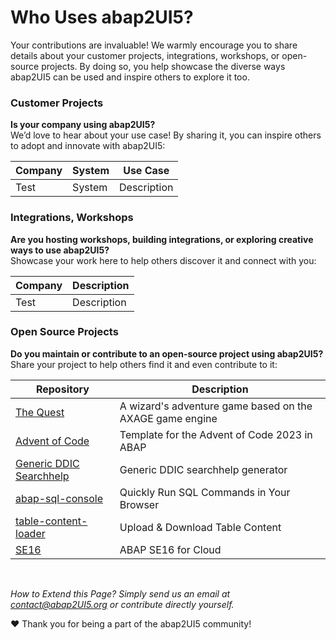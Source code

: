 # Who Uses abap2UI5?

Your contributions are invaluable! We warmly encourage you to share details about your customer projects, integrations, workshops, or open-source projects. By doing so, you help showcase the diverse ways abap2UI5 can be used and inspire others to explore it too.

### Customer Projects
**Is your company using abap2UI5?** <br>
We’d love to hear about your use case! By sharing it, you can inspire others to adopt and innovate with abap2UI5:
 
|  Company | System | Use Case |
| ------------- | ------------- | ------------- |
| Test | System  | Description |


### Integrations, Workshops
**Are you hosting workshops, building integrations, or exploring creative ways to use abap2UI5?** <br>
Showcase your work here to help others discover it and connect with you:

|  Company | Description |
| ------------- | ------------- |
| Test | Description |


### Open Source Projects
**Do you maintain or contribute to an open-source project using abap2UI5?** <br>
Share your project to help others find it and even contribute to it:

|  Repository | Description |
| ------------- | ------------- |
| [The Quest](https://github.com/nomssi/axage)  | A wizard's adventure game based on the AXAGE game engine |
| [Advent of Code](https://github.com/joltdx/abap-advent-2023-template) | Template for the Advent of Code 2023 in ABAP  |
| [Generic DDIC Searchhelp](https://github.com/axelmohnen/a2UI5-generic_search_hlp) | Generic DDIC searchhelp generator  |
| [abap-sql-console](https://github.com/abap2UI5-apps/abap-sql-console) | Quickly Run SQL Commands in Your Browser  |
| [table-content-loader](https://github.com/abap2UI5-apps/table-content-loader) | Upload & Download Table Content  |
| [SE16](https://github.com/abap2UI5-apps/SE16) | ABAP SE16 for Cloud  |

<br>

_How to Extend this Page? Simply send us an email at <contact@abap2UI5.org> or contribute directly yourself._

❤️ Thank you for being a part of the abap2UI5 community!
